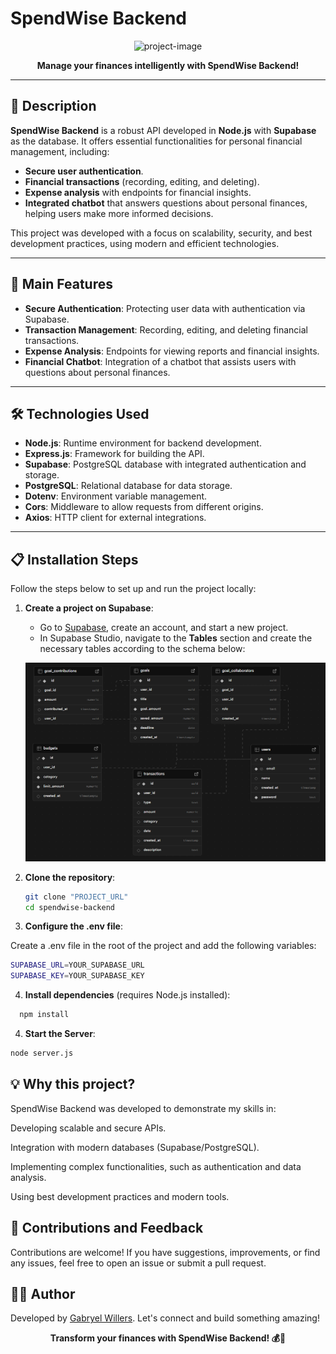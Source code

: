 # SpendWise Backend

<p align="center">
  <img src="https://socialify.git.ci/Gabryel-w/SpendWise-Backend/image?language=1&amp;name=1&amp;owner=1&amp;pattern=Circuit+Board&amp;theme=Dark" alt="project-image">
</p>

<p align="center">
  <strong>Manage your finances intelligently with SpendWise Backend!</strong>
</p>

---

## 📝 Description

**SpendWise Backend** is a robust API developed in **Node.js** with **Supabase** as the database. It offers essential functionalities for personal financial management, including:

- **Secure user authentication**.
- **Financial transactions** (recording, editing, and deleting).
- **Expense analysis** with endpoints for financial insights.
- **Integrated chatbot** that answers questions about personal finances, helping users make more informed decisions.

This project was developed with a focus on scalability, security, and best development practices, using modern and efficient technologies.

---

## 🚀 Main Features

- **Secure Authentication**: Protecting user data with authentication via Supabase.
- **Transaction Management**: Recording, editing, and deleting financial transactions.
- **Expense Analysis**: Endpoints for viewing reports and financial insights.
- **Financial Chatbot**: Integration of a chatbot that assists users with questions about personal finances.

---

## 🛠️ Technologies Used

- **Node.js**: Runtime environment for backend development.
- **Express.js**: Framework for building the API.
- **Supabase**: PostgreSQL database with integrated authentication and storage.
- **PostgreSQL**: Relational database for data storage.
- **Dotenv**: Environment variable management.
- **Cors**: Middleware to allow requests from different origins.
- **Axios**: HTTP client for external integrations.

---

## 📋 Installation Steps

Follow the steps below to set up and run the project locally:

1. **Create a project on Supabase**:
   - Go to [Supabase](https://supabase.io), create an account, and start a new project.
   - In Supabase Studio, navigate to the **Tables** section and create the necessary tables according to the schema below:

   ![Database Schema](./assets/DataBase.png)

2. **Clone the repository**:
   ```bash
   git clone "PROJECT_URL"
   cd spendwise-backend
   ```

3. **Configure the .env file**:

Create a .env file in the root of the project and add the following variables:
```bash
SUPABASE_URL=YOUR_SUPABASE_URL
SUPABASE_KEY=YOUR_SUPABASE_KEY
```
4. **Install dependencies** (requires Node.js installed):
 ```bash
   npm install
```

4. **Start the Server**:
```bash
node server.js
```

## 💡 Why this project?

SpendWise Backend was developed to demonstrate my skills in:

Developing scalable and secure APIs.

Integration with modern databases (Supabase/PostgreSQL).

Implementing complex functionalities, such as authentication and data analysis.

Using best development practices and modern tools.

## 📩 Contributions and Feedback

Contributions are welcome! If you have suggestions, improvements, or find any issues, feel free to open an issue or submit a pull request.

## 👨‍💻 Author
Developed by [Gabryel Willers](https://github.com/Gabryel-w). Let's connect and build something amazing!

<p align="center"> <strong>Transform your finances with SpendWise Backend! 💰🚀</strong> </p>